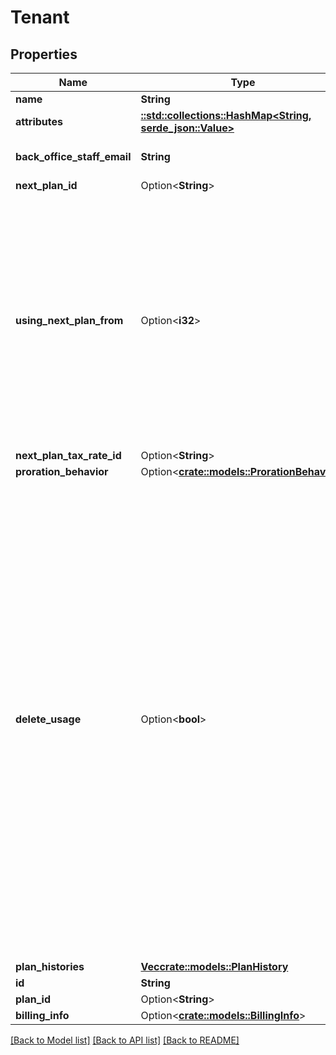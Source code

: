 # Tenant

## Properties

Name | Type | Description | Notes
------------ | ------------- | ------------- | -------------
**name** | **String** | tenant name | 
**attributes** | [**::std::collections::HashMap<String, serde_json::Value>**](serde_json::Value.md) | attribute info | 
**back_office_staff_email** | **String** | administrative staff email address | 
**next_plan_id** | Option<**String**> |  | [optional]
**using_next_plan_from** | Option<**i32**> | Next billing plan start time (When using stripe, you can create a subscription that starts at the beginning of the current month by specifying 00:00 (UTC) at the beginning of the current month. Ex. 1672531200 for January 2023.)  | [optional]
**next_plan_tax_rate_id** | Option<**String**> |  | [optional]
**proration_behavior** | Option<[**crate::models::ProrationBehavior**](ProrationBehavior.md)> |  | [optional]
**delete_usage** | Option<**bool**> | If you have a stripe linkage,  you can set whether to delete pay-as-you-go items when changing plans. When you change plan, you can remove all pay-as-you-go items included in your current subscription to stop being billed based on pay-as-you-go items. The recorded usage is cleared immediately. Since it cannot be restored, please note that plan change reservations with delete_usage set to true cannot be canceled.  | [optional]
**plan_histories** | [**Vec<crate::models::PlanHistory>**](PlanHistory.md) | Plan History | 
**id** | **String** |  | 
**plan_id** | Option<**String**> |  | [optional]
**billing_info** | Option<[**crate::models::BillingInfo**](BillingInfo.md)> |  | [optional]

[[Back to Model list]](../README.md#documentation-for-models) [[Back to API list]](../README.md#documentation-for-api-endpoints) [[Back to README]](../README.md)


